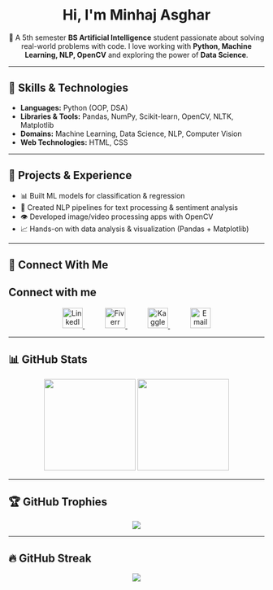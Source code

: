 <h1 align="center">Hi, I'm Minhaj Asghar</h1>

<p align="center">
  🚀 A 5th semester <b>BS Artificial Intelligence</b> student passionate about solving real-world problems with code.  
  I love working with <b>Python, Machine Learning, NLP, OpenCV</b> and exploring the power of <b>Data Science</b>.
</p>

---

## 🧠 Skills & Technologies

- **Languages:** Python (OOP, DSA)  
- **Libraries & Tools:** Pandas, NumPy, Scikit-learn, OpenCV, NLTK, Matplotlib  
- **Domains:** Machine Learning, Data Science, NLP, Computer Vision  
- **Web Technologies:** HTML, CSS

---

## 💼 Projects & Experience

- 📊 Built ML models for classification & regression  
- 💬 Created NLP pipelines for text processing & sentiment analysis  
- 👁️ Developed image/video processing apps with OpenCV  
- 📈 Hands-on with data analysis & visualization (Pandas + Matplotlib)

---

## 🔗 Connect With Me

## Connect with me

<div align="center">

<a href="https://linkedin.com/in/minhajasghar" target="_blank" rel="noopener noreferrer" style="margin: 0 20px;">
  <img src="https://cdn.jsdelivr.net/npm/simple-icons@v9/icons/linkedin.svg" alt="LinkedIn" width="40" height="40" />
</a>

<a href="https://fiverr.com/yourusername" target="_blank" rel="noopener noreferrer" style="margin: 0 20px;">
  <img src="https://cdn.jsdelivr.net/npm/simple-icons@v9/icons/fiverr.svg" alt="Fiverr" width="40" height="40" />
</a>

<a href="https://kaggle.com/minhajasghar" target="_blank" rel="noopener noreferrer" style="margin: 0 20px;">
  <img src="https://cdn.jsdelivr.net/npm/simple-icons@v9/icons/kaggle.svg" alt="Kaggle" width="40" height="40" />
</a>

<a href="mailto:minhaj.email@example.com" target="_blank" rel="noopener noreferrer" style="margin: 0 20px;">
  <img src="https://cdn.jsdelivr.net/npm/simple-icons@v9/icons/maildotru.svg" alt="Email" width="40" height="40" />
</a>

</div>




---

## 📊 GitHub Stats

<p align="center">
  <img src="https://github-readme-stats.vercel.app/api?username=minhajasghar&show_icons=true&theme=radical" height="180"/>
  <img src="https://github-readme-stats.vercel.app/api/top-langs/?username=minhajasghar&layout=compact&theme=radical" height="180"/>
</p>

---

## 🏆 GitHub Trophies

<p align="center">
  <img src="https://github-profile-trophy.vercel.app/?username=minhajasghar&theme=radical&row=1&column=6"/>
</p>

---

## 🔥 GitHub Streak

<p align="center">
  <img src="https://github-readme-streak-stats.herokuapp.com?user=minhajasghar&theme=radical&hide_border=false"/>
</p>
